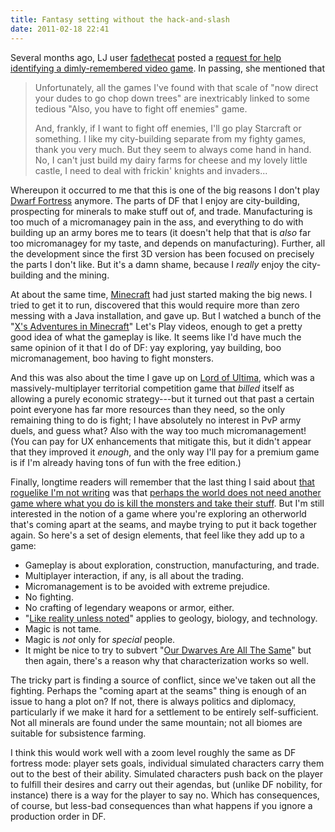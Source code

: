 ```yaml
---
title: Fantasy setting without the hack-and-slash
date: 2011-02-18 22:41
---
```


Several months ago, LJ user
[fadethecat](http://fadethecat.livejournal.com/) posted a
[request for help identifying a dimly-remembered video game](http://fadethecat.livejournal.com/1574588.html).
In passing, she mentioned that

> Unfortunately, all the games I've found with that scale of "now
> direct your dudes to go chop down trees" are inextricably linked to
> some tedious "Also, you have to fight off enemies" game.
>
> And, frankly, if I want to fight off enemies, I'll go play Starcraft
> or something. I like my city-building separate from my fighty games,
> thank you very much. But they seem to always come hand in hand. No,
> I can't just build my dairy farms for cheese and my lovely little
> castle, I need to deal with frickin' knights and invaders...

Whereupon it occurred to me that this is one of the big reasons I
don't play [Dwarf Fortress](http://www.bay12games.com/dwarves/)
anymore. The parts of DF that I enjoy are city-building, prospecting
for minerals to make stuff out of, and trade. Manufacturing is too
much of a micromanagey pain in the ass, and everything to do with
building up an army bores me to tears (it doesn't help that that is
*also* far too micromanagey for my taste, and depends on
manufacturing). Further, all the development since the first 3D
version has been focused on precisely the parts I don't like. But it's
a damn shame, because I *really* enjoy the city-building and the
mining.

At about the same time, [Minecraft](https://minecraft.net/) had just
started making the big news. I tried to get it to run, discovered that
this would require more than zero messing with a Java installation,
and gave up. But I watched a bunch of the
"[X's Adventures in Minecraft](https://www.youtube.com/watch?v=4bh4EexJO4I)"
Let's Play videos, enough to get a pretty good idea of what the
gameplay is like.  It seems like I'd have much the same opinion of it
that I do of DF: yay exploring, yay building, boo micromanagement, boo
having to fight monsters.

And this was also about the time I gave up on
[Lord of Ultima](https://en.wikipedia.org/wiki/Lord_of_Ultima), which
was a massively-multiplayer territorial competition game that *billed*
itself as allowing a purely economic strategy---but it turned out that
past a certain point everyone has far more resources than they need,
so the only remaining thing to do is fight; I have absolutely no
interest in PvP army duels, and guess what? Also with the way too much
micromanagement! (You can pay for UX enhancements that mitigate this,
but it didn't appear that they improved it *enough*, and the only way
I'll pay for a premium game is if I'm already having tons of fun with
the free edition.)

Finally, longtime readers will remember that the last thing I said
about [that roguelike I'm not writing](/game/nethack/) was that
[perhaps the world does not need another game where what you do is kill the monsters and take their stuff](/game/appropriation-privilege-and-video-games/).
But I'm still interested in the notion of a game where you're
exploring an otherworld that's coming apart at the seams, and maybe
trying to put it back together again. So here's a set of design
elements, that feel like they add up to a game:

* Gameplay is about exploration, construction, manufacturing, and trade.
* Multiplayer interaction, if any, is all about the trading.
* Micromanagement is to be avoided with extreme prejudice.
* No fighting.
* No crafting of legendary weapons or armor, either.
* "[Like reality unless noted](http://tvtropes.org/pmwiki/pmwiki.php/Main/LikeRealityUnlessNoted)"
  applies to geology, biology, and technology.
* Magic is not tame.
* Magic is *not* only for *special* people.
* It might be nice to try to subvert
  "[Our Dwarves Are All The Same](http://tvtropes.org/pmwiki/pmwiki.php/Main/OurDwarvesAreAllTheSame)"
  but then again, there's a reason why that characterization works so well.

The tricky part is finding a source of conflict, since we've taken out
all the fighting. Perhaps the "coming apart at the seams" thing is
enough of an issue to hang a plot on? If not, there is always politics
and diplomacy, particularly if we make it hard for a settlement to be
entirely self-sufficient. Not all minerals are found under the same
mountain; not all biomes are suitable for subsistence farming.

I think this would work well with a zoom level roughly the same as DF
fortress mode: player sets goals, individual simulated characters
carry them out to the best of their ability. Simulated characters push
back on the player to fulfill their desires and carry out their
agendas, but (unlike DF nobility, for instance) there is a way for the
player to say no. Which has consequences, of course, but less-bad
consequences than what happens if you ignore a production order in DF.
